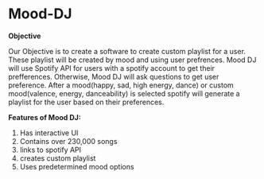 # Mood-DJ

**Objective**

Our Objective is to create a software to create custom playlist for a user. These playlist will be created by mood and using user prefrences. Mood DJ will use Spotify API for users with a spotify account to get their prefferences. Otherwise, Mood DJ will ask questions to get user preference. After a mood(happy, sad, high energy, dance) or custom mood(valence, energy, danceability) is selected spotify will generate a playlist for the user based on their preferences.

**Features of Mood DJ:**

  1. Has interactive UI
  2. Contains over 230,000 songs
  3. links to spotify API
  4. creates custom playlist
  5. Uses predetermined mood options
  
  

